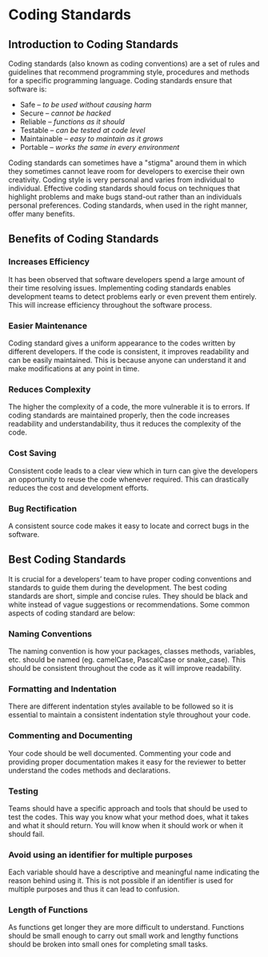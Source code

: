 # Coding Standards

## Introduction to Coding Standards

Coding standards (also known as coding conventions) are a set of rules and guidelines that recommend programming style, procedures and methods for a specific programming language. Coding standards ensure that software is: 

* Safe – *to be used without causing harm*
* Secure – *cannot be hacked*
* Reliable – *functions as it should*
* Testable – *can be tested at code level*
* Maintainable – *easy to maintain as it grows*
* Portable – *works the same in every environment*

Coding standards can sometimes have a "stigma" around them in which they sometimes cannot leave room for developers to exercise their own creativity.
Coding style is very personal and varies from individual to individual. Effective coding standards should focus on techniques that highlight problems and make bugs stand-out rather than an individuals personal preferences. Coding standards, when used in the right manner, offer many benefits.

## Benefits of Coding Standards

### Increases Efficiency

It has been observed that software developers spend a large amount of their time resolving issues. Implementing coding standards enables development teams to detect problems early or even prevent them entirely. This will increase efficiency throughout the software process.

### Easier Maintenance

Coding standard gives a uniform appearance to the codes written by different developers. If the code is consistent, it improves readability and can be easily maintained. This is because anyone can understand it and make modifications at any point in time.

### Reduces Complexity

The higher the complexity of a code, the more vulnerable it is to errors.
If coding standards are maintained properly, then the code increases readability and understandability, thus it reduces the complexity of the code.

### Cost Saving

Consistent code leads to a clear view which in turn can give the developers an opportunity to reuse the code whenever required. This can drastically reduces the cost and development efforts.

### Bug Rectification

A consistent source code makes it easy to locate and correct bugs in the software.

## Best Coding Standards

It is crucial for a developers’ team to have proper coding conventions and standards to guide them during the development. The best coding standards are short, simple and concise rules. They should be black and white instead of vague suggestions or recommendations. Some common aspects of coding standard are below:

### Naming Conventions

The naming convention is how your packages, classes methods, variables, etc. should be named (eg. camelCase, PascalCase or snake_case). This should be consistent throughout the code as it will improve readability.

### Formatting and Indentation

There are different indentation styles available to be followed so it is essential to maintain a consistent indentation style throughout your code.

### Commenting and Documenting

Your code should be well documented. Commenting your code and providing proper documentation makes it easy for the reviewer to better understand the codes methods and declarations.

### Testing

Teams should have a specific approach and tools that should be used to test the codes. This way you know what your method does, what it takes and what it should return. You will know when it should work or when it should fail.


###	Avoid using an identifier for multiple purposes
Each variable should have a descriptive and meaningful name indicating the reason behind using it. This is not possible if an identifier is used for multiple purposes and thus it can lead to confusion.

###	Length of Functions 
As functions get longer they are more difficult to understand. Functions should be small enough to carry out small work and lengthy functions should be broken into small ones for completing small tasks.

